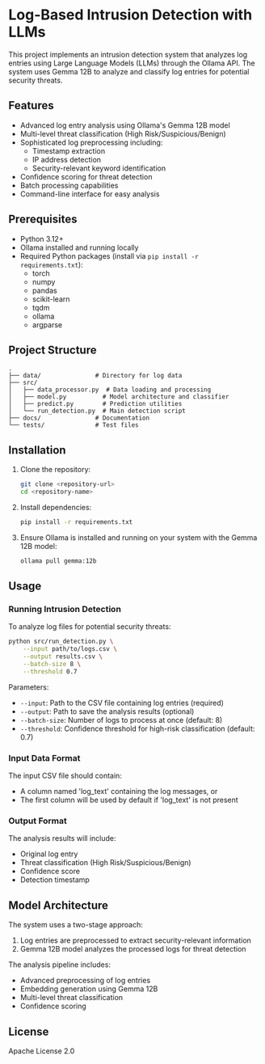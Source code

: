 # Log-Based Intrusion Detection with LLMs

This project implements an intrusion detection system that analyzes log entries using Large Language Models (LLMs) through the Ollama API. The system uses Gemma 12B to analyze and classify log entries for potential security threats.

## Features

- Advanced log entry analysis using Ollama's Gemma 12B model
- Multi-level threat classification (High Risk/Suspicious/Benign)
- Sophisticated log preprocessing including:
  - Timestamp extraction
  - IP address detection
  - Security-relevant keyword identification
- Confidence scoring for threat detection
- Batch processing capabilities
- Command-line interface for easy analysis

## Prerequisites

- Python 3.12+
- Ollama installed and running locally
- Required Python packages (install via `pip install -r requirements.txt`):
  - torch
  - numpy
  - pandas
  - scikit-learn
  - tqdm
  - ollama
  - argparse

## Project Structure

```
.
├── data/               # Directory for log data
├── src/
│   ├── data_processor.py  # Data loading and processing
│   ├── model.py          # Model architecture and classifier
│   ├── predict.py        # Prediction utilities
│   └── run_detection.py  # Main detection script
├── docs/               # Documentation
└── tests/              # Test files
```

## Installation

1. Clone the repository:
   ```bash
   git clone <repository-url>
   cd <repository-name>
   ```

2. Install dependencies:
   ```bash
   pip install -r requirements.txt
   ```

3. Ensure Ollama is installed and running on your system with the Gemma 12B model:
   ```bash
   ollama pull gemma:12b
   ```

## Usage

### Running Intrusion Detection

To analyze log files for potential security threats:

```bash
python src/run_detection.py \
    --input path/to/logs.csv \
    --output results.csv \
    --batch-size 8 \
    --threshold 0.7
```

Parameters:
- `--input`: Path to the CSV file containing log entries (required)
- `--output`: Path to save the analysis results (optional)
- `--batch-size`: Number of logs to process at once (default: 8)
- `--threshold`: Confidence threshold for high-risk classification (default: 0.7)

### Input Data Format

The input CSV file should contain:
- A column named 'log_text' containing the log messages, or
- The first column will be used by default if 'log_text' is not present

### Output Format

The analysis results will include:
- Original log entry
- Threat classification (High Risk/Suspicious/Benign)
- Confidence score
- Detection timestamp

## Model Architecture

The system uses a two-stage approach:
1. Log entries are preprocessed to extract security-relevant information
2. Gemma 12B model analyzes the processed logs for threat detection

The analysis pipeline includes:
- Advanced preprocessing of log entries
- Embedding generation using Gemma 12B
- Multi-level threat classification
- Confidence scoring

## License

Apache License 2.0